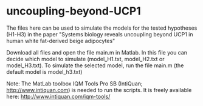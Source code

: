 # uncoupling-beyond-UCP1

The files here can be used to simulate the models for the tested hypotheses (H1-H3) in the paper "Systems biology reveals uncoupling beyond UCP1 in human white fat-derived beige adipocytes"

Download all files and open the file main.m in Matlab. In this file you can decide which model to simulate (model_H1.txt, model_H2.txt or model_H3.txt). To simulate the selected model, run the file main.m (the default model is model_h3.txt)

Note: The MatLab toolbox IQM Tools Pro SB (IntiQuan; http://www.intiquan.com) is needed to run the scripts. 
It is freely available here:  http://www.intiquan.com/iqm-tools/
